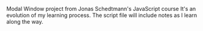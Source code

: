 Modal Window project from Jonas Schedtmann's JavaScript course
It's an evolution of my learning process. The script file will include notes as I learn along the way.
